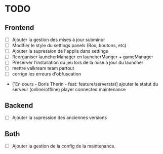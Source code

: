 # TODO

## Frontend

- [ ] Ajouter la gestion des mises à jour subminor
- [ ] Modifier le style du settings panels (Box, boutons, etc)
- [ ] Ajouter la supression de l'applis dans settings
- [ ] Reorganiser launcherManager en launcherManger + gameManager
- [ ] Preserver l'installation du jeu lors de la mise a jour du launcher
- [ ] mettre valkream team partout
- [ ] corrige les erreurs d'obfuscation
- ['En cours - Boris Therin - feat: feature/serverstat] ajouter le statut du serveur (online/offline) player connected maintenance

## Backend

- [ ] Ajouter la supression des anciennes versions

## Both

- [ ] Ajouter la gestion de la config de la maintenance.
